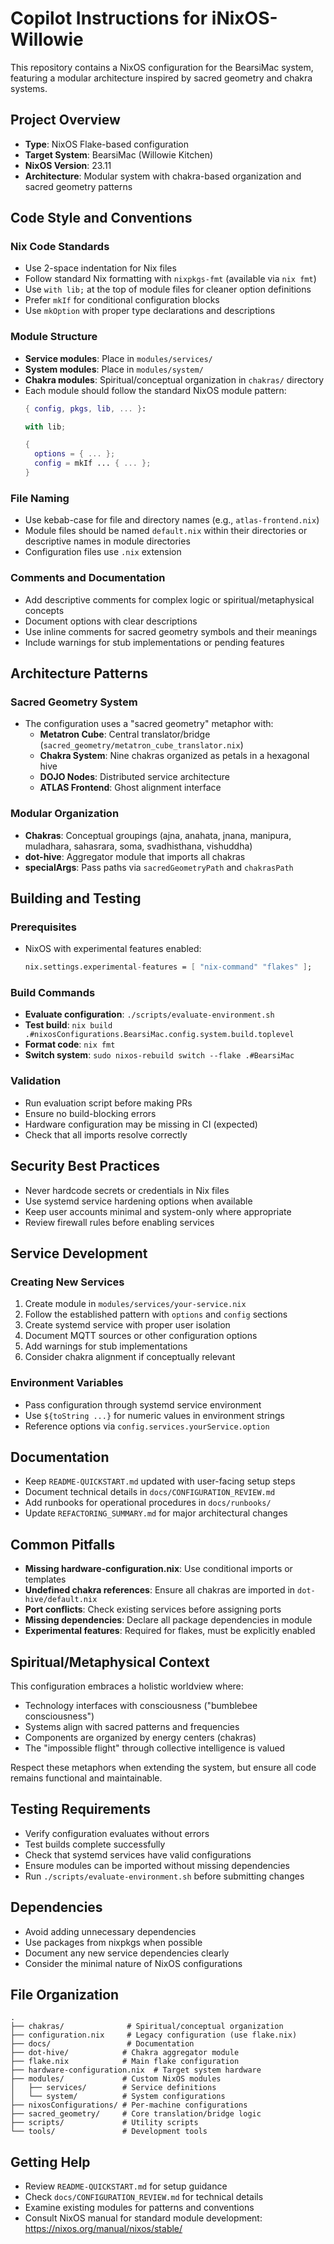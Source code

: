 # Copilot Instructions for iNixOS-Willowie

This repository contains a NixOS configuration for the BearsiMac system, featuring a modular architecture inspired by sacred geometry and chakra systems.

## Project Overview

- **Type**: NixOS Flake-based configuration
- **Target System**: BearsiMac (Willowie Kitchen)
- **NixOS Version**: 23.11
- **Architecture**: Modular system with chakra-based organization and sacred geometry patterns

## Code Style and Conventions

### Nix Code Standards

- Use 2-space indentation for Nix files
- Follow standard Nix formatting with `nixpkgs-fmt` (available via `nix fmt`)
- Use `with lib;` at the top of module files for cleaner option definitions
- Prefer `mkIf` for conditional configuration blocks
- Use `mkOption` with proper type declarations and descriptions

### Module Structure

- **Service modules**: Place in `modules/services/`
- **System modules**: Place in `modules/system/`
- **Chakra modules**: Spiritual/conceptual organization in `chakras/` directory
- Each module should follow the standard NixOS module pattern:
  ```nix
  { config, pkgs, lib, ... }:
  
  with lib;
  
  {
    options = { ... };
    config = mkIf ... { ... };
  }
  ```

### File Naming

- Use kebab-case for file and directory names (e.g., `atlas-frontend.nix`)
- Module files should be named `default.nix` within their directories or descriptive names in module directories
- Configuration files use `.nix` extension

### Comments and Documentation

- Add descriptive comments for complex logic or spiritual/metaphysical concepts
- Document options with clear descriptions
- Use inline comments for sacred geometry symbols and their meanings
- Include warnings for stub implementations or pending features

## Architecture Patterns

### Sacred Geometry System

- The configuration uses a "sacred geometry" metaphor with:
  - **Metatron Cube**: Central translator/bridge (`sacred_geometry/metatron_cube_translator.nix`)
  - **Chakra System**: Nine chakras organized as petals in a hexagonal hive
  - **DOJO Nodes**: Distributed service architecture
  - **ATLAS Frontend**: Ghost alignment interface

### Modular Organization

- **Chakras**: Conceptual groupings (ajna, anahata, jnana, manipura, muladhara, sahasrara, soma, svadhisthana, vishuddha)
- **dot-hive**: Aggregator module that imports all chakras
- **specialArgs**: Pass paths via `sacredGeometryPath` and `chakrasPath`

## Building and Testing

### Prerequisites

- NixOS with experimental features enabled:
  ```nix
  nix.settings.experimental-features = [ "nix-command" "flakes" ];
  ```

### Build Commands

- **Evaluate configuration**: `./scripts/evaluate-environment.sh`
- **Test build**: `nix build .#nixosConfigurations.BearsiMac.config.system.build.toplevel`
- **Format code**: `nix fmt`
- **Switch system**: `sudo nixos-rebuild switch --flake .#BearsiMac`

### Validation

- Run evaluation script before making PRs
- Ensure no build-blocking errors
- Hardware configuration may be missing in CI (expected)
- Check that all imports resolve correctly

## Security Best Practices

- Never hardcode secrets or credentials in Nix files
- Use systemd service hardening options when available
- Keep user accounts minimal and system-only where appropriate
- Review firewall rules before enabling services

## Service Development

### Creating New Services

1. Create module in `modules/services/your-service.nix`
2. Follow the established pattern with `options` and `config` sections
3. Create systemd service with proper user isolation
4. Document MQTT sources or other configuration options
5. Add warnings for stub implementations
6. Consider chakra alignment if conceptually relevant

### Environment Variables

- Pass configuration through systemd service environment
- Use `${toString ...}` for numeric values in environment strings
- Reference options via `config.services.yourService.option`

## Documentation

- Keep `README-QUICKSTART.md` updated with user-facing setup steps
- Document technical details in `docs/CONFIGURATION_REVIEW.md`
- Add runbooks for operational procedures in `docs/runbooks/`
- Update `REFACTORING_SUMMARY.md` for major architectural changes

## Common Pitfalls

- **Missing hardware-configuration.nix**: Use conditional imports or templates
- **Undefined chakra references**: Ensure all chakras are imported in `dot-hive/default.nix`
- **Port conflicts**: Check existing services before assigning ports
- **Missing dependencies**: Declare all package dependencies in module
- **Experimental features**: Required for flakes, must be explicitly enabled

## Spiritual/Metaphysical Context

This configuration embraces a holistic worldview where:
- Technology interfaces with consciousness ("bumblebee consciousness")
- Systems align with sacred patterns and frequencies
- Components are organized by energy centers (chakras)
- The "impossible flight" through collective intelligence is valued

Respect these metaphors when extending the system, but ensure all code remains functional and maintainable.

## Testing Requirements

- Verify configuration evaluates without errors
- Test builds complete successfully
- Check that systemd services have valid configurations
- Ensure modules can be imported without missing dependencies
- Run `./scripts/evaluate-environment.sh` before submitting changes

## Dependencies

- Avoid adding unnecessary dependencies
- Use packages from nixpkgs when possible
- Document any new service dependencies clearly
- Consider the minimal nature of NixOS configurations

## File Organization

```
.
├── chakras/              # Spiritual/conceptual organization
├── configuration.nix     # Legacy configuration (use flake.nix)
├── docs/                 # Documentation
├── dot-hive/            # Chakra aggregator module
├── flake.nix            # Main flake configuration
├── hardware-configuration.nix  # Target system hardware
├── modules/             # Custom NixOS modules
│   ├── services/        # Service definitions
│   └── system/          # System configurations
├── nixosConfigurations/ # Per-machine configurations
├── sacred_geometry/     # Core translation/bridge logic
├── scripts/             # Utility scripts
└── tools/               # Development tools
```

## Getting Help

- Review `README-QUICKSTART.md` for setup guidance
- Check `docs/CONFIGURATION_REVIEW.md` for technical details
- Examine existing modules for patterns and conventions
- Consult NixOS manual for standard module development: https://nixos.org/manual/nixos/stable/
